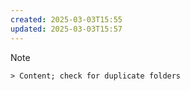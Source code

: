 ```yaml
---
created: 2025-03-03T15:55
updated: 2025-03-03T15:57
---
```

> [!NOTE]
    > Content; check for duplicate folders
